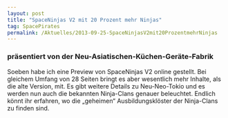 ```yaml
---
layout: post
title: "SpaceNinjas V2 mit 20 Prozent mehr Ninjas"
tag: SpacePirates
permalink: /Aktuelles/2013-09-25-SpaceNinjasV2mit20ProzentmehrNinjas
---
```




### präsentiert von der Neu-Asiatischen-Küchen-Geräte-Fabrik

Soeben habe ich eine Preview von SpaceNinjas V2 online gestellt. Bei gleichem Umfang von 28 Seiten bringt es aber wesentlich mehr Inhalte, als die alte Version, mit. Es gibt weitere Details zu Neu-Neo-Tokio und es werden nun auch die bekannten Ninja-Clans genauer beleuchtet. Endlich könnt ihr erfahren, wo die &bdquo;geheimen&ldquo; Ausbildungsklöster der Ninja-Clans zu finden sind.


